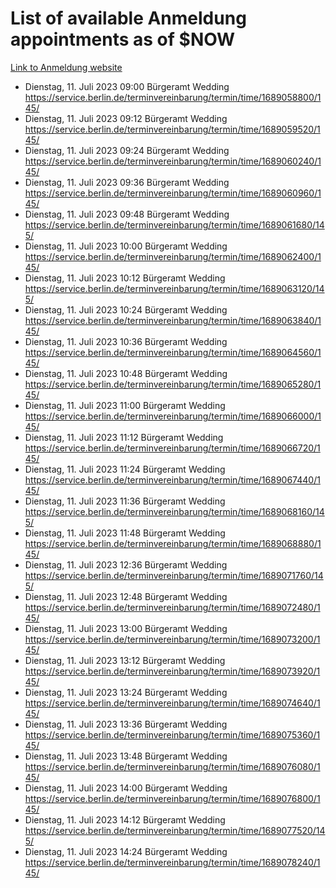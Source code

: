 # List of available Anmeldung appointments as of $NOW
[Link to Anmeldung website](https://service.berlin.de/terminvereinbarung/termin/tag.php?termin=1&anliegen[]=120686&dienstleisterlist=122210,122217,327316,122219,327312,122227,327314,122231,327346,122243,327348,122254,122252,329742,122260,329745,122262,329748,122271,327278,122273,327274,122277,327276,330436,122280,327294,122282,327290,122284,327292,122291,327270,122285,327266,122286,327264,122296,327268,150230,329760,122297,327286,122294,327284,122312,329763,122314,329775,122304,327330,122311,327334,122309,327332,317869,122281,327352,122279,329772,122283,122276,327324,122274,327326,122267,329766,122246,327318,122251,327320,122257,327322,122208,327298,122226,327300&herkunft=http%3A%2F%2Fservice.berlin.de%2Fdienstleistung%2F120686%2F)
- Dienstag, 11. Juli 2023 09:00 Bürgeramt Wedding https://service.berlin.de/terminvereinbarung/termin/time/1689058800/145/
- Dienstag, 11. Juli 2023 09:12 Bürgeramt Wedding https://service.berlin.de/terminvereinbarung/termin/time/1689059520/145/
- Dienstag, 11. Juli 2023 09:24 Bürgeramt Wedding https://service.berlin.de/terminvereinbarung/termin/time/1689060240/145/
- Dienstag, 11. Juli 2023 09:36 Bürgeramt Wedding https://service.berlin.de/terminvereinbarung/termin/time/1689060960/145/
- Dienstag, 11. Juli 2023 09:48 Bürgeramt Wedding https://service.berlin.de/terminvereinbarung/termin/time/1689061680/145/
- Dienstag, 11. Juli 2023 10:00 Bürgeramt Wedding https://service.berlin.de/terminvereinbarung/termin/time/1689062400/145/
- Dienstag, 11. Juli 2023 10:12 Bürgeramt Wedding https://service.berlin.de/terminvereinbarung/termin/time/1689063120/145/
- Dienstag, 11. Juli 2023 10:24 Bürgeramt Wedding https://service.berlin.de/terminvereinbarung/termin/time/1689063840/145/
- Dienstag, 11. Juli 2023 10:36 Bürgeramt Wedding https://service.berlin.de/terminvereinbarung/termin/time/1689064560/145/
- Dienstag, 11. Juli 2023 10:48 Bürgeramt Wedding https://service.berlin.de/terminvereinbarung/termin/time/1689065280/145/
- Dienstag, 11. Juli 2023 11:00 Bürgeramt Wedding https://service.berlin.de/terminvereinbarung/termin/time/1689066000/145/
- Dienstag, 11. Juli 2023 11:12 Bürgeramt Wedding https://service.berlin.de/terminvereinbarung/termin/time/1689066720/145/
- Dienstag, 11. Juli 2023 11:24 Bürgeramt Wedding https://service.berlin.de/terminvereinbarung/termin/time/1689067440/145/
- Dienstag, 11. Juli 2023 11:36 Bürgeramt Wedding https://service.berlin.de/terminvereinbarung/termin/time/1689068160/145/
- Dienstag, 11. Juli 2023 11:48 Bürgeramt Wedding https://service.berlin.de/terminvereinbarung/termin/time/1689068880/145/
- Dienstag, 11. Juli 2023 12:36 Bürgeramt Wedding https://service.berlin.de/terminvereinbarung/termin/time/1689071760/145/
- Dienstag, 11. Juli 2023 12:48 Bürgeramt Wedding https://service.berlin.de/terminvereinbarung/termin/time/1689072480/145/
- Dienstag, 11. Juli 2023 13:00 Bürgeramt Wedding https://service.berlin.de/terminvereinbarung/termin/time/1689073200/145/
- Dienstag, 11. Juli 2023 13:12 Bürgeramt Wedding https://service.berlin.de/terminvereinbarung/termin/time/1689073920/145/
- Dienstag, 11. Juli 2023 13:24 Bürgeramt Wedding https://service.berlin.de/terminvereinbarung/termin/time/1689074640/145/
- Dienstag, 11. Juli 2023 13:36 Bürgeramt Wedding https://service.berlin.de/terminvereinbarung/termin/time/1689075360/145/
- Dienstag, 11. Juli 2023 13:48 Bürgeramt Wedding https://service.berlin.de/terminvereinbarung/termin/time/1689076080/145/
- Dienstag, 11. Juli 2023 14:00 Bürgeramt Wedding https://service.berlin.de/terminvereinbarung/termin/time/1689076800/145/
- Dienstag, 11. Juli 2023 14:12 Bürgeramt Wedding https://service.berlin.de/terminvereinbarung/termin/time/1689077520/145/
- Dienstag, 11. Juli 2023 14:24 Bürgeramt Wedding https://service.berlin.de/terminvereinbarung/termin/time/1689078240/145/
